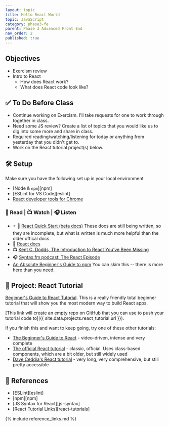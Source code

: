```yaml
---
layout: topic
title: Hello React World
topic: JavaScript
category: phase3-fe
parent: Phase 3 Advanced Front End
nav_order: 2
published: true
---
```



## Objectives

- Exercism review
- Intro to React
    - How does React work?
    - What does React code look like?

## ✅ To Do Before Class

- Continue working on Exercism. I'll take requests for one to work through together in class.
- Need some JS review? Create a list of topics that you would like us to dig into some more and share in class.
- Required reading/watching/listening for today or anything from yesterday that you didn't get to.
- Work on the React tutorial project(s) below.

## 🛠️ Setup

Make sure you have the following set up in your local environment

- [Node & `npm`][npm]
- [ESLint for VS Code][eslint]
- [React developer tools for Chrome](https://chrome.google.com/webstore/detail/react-developer-tools/fmkadmapgofadopljbjfkapdkoienihi?hl=en)


### 📖 Read | 📺 Watch | 🎧 Listen

- ⭐ 📖 [React Quick Start (beta docs)](https://beta.reactjs.org/learn) These docs are still being written, so they are incomplete, but what is written is much more helpful than the older offical docs.
- 📖 [React docs](https://reactjs.org/docs/getting-started.html)
- 📺 [Kent C. Dodds, The Introduction to React You've Been Missing](https://www.youtube.com/watch?v=SAIdyBFHfVU)
- 🎧 [Syntax.fm podcast: The React Episode](https://syntax.fm/show/066/the-react-episode)
- [An Absolute Beginner's Guide to npm](https://nodesource.com/blog/an-absolute-beginners-guide-to-using-npm/) You can skim this -- there is more here than you need.

## 🎯 Project: React Tutorial

[Beginner's Guide to React Tutorial](https://welearncode.com/beginners-guide-react-2020/). This is a really friendly total beginner tutorial that will show you the most modern way to build React apps.

[This link will create an empty repo on GitHub that you can use to push your tutorial code to]({{ site.data.projects.react_tutorial.url }}).

If you finish this and want to keep going, try one of these other tutorials:

- [The Beginner's Guide to React](https://egghead.io/courses/the-beginner-s-guide-to-react) - video-driven, intense and very complete
- [The official React tutorial](https://reactjs.org/tutorial/tutorial.html) - classic, official. Uses class-based components, which are a bit older, but still widely used
- [Dave Ceddia's React tutorial](https://daveceddia.com/react-getting-started-tutorial/) - very long, very comprehensive, but still pretty accessible

## 🔖 References

- [ESLint][eslint]
- [npm][npm]
- [JS Syntax for React][js-syntax]
- [React Tutorial Links][react-tutorials]

{% include reference_links.md %}
